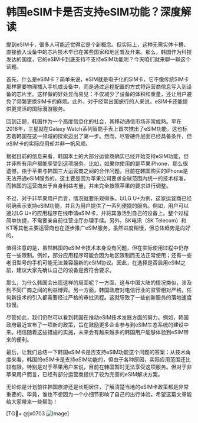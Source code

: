 # 韩国eSIM卡是否支持eSIM功能？深度解读

提到eSIM卡，很多人可能还觉得它是个新概念。但实际上，这种无需实体卡槽、直接嵌入设备中的芯片技术早已在某些国家和地区普及开来。那么，韩国作为科技发达的国度，它的eSIM卡到底支持不支持eSIM功能呢？今天咱们就来聊一聊这个话题。

首先，什么是eSIM卡？简单来说，eSIM就是电子化的SIM卡，它不像传统SIM卡那样需要物理插入手机或设备中，而是通过远程配置的方式将运营商信息写入到设备的芯片里。这样做的好处显而易见：不仅减少了设备的体积和重量，还让用户避免了频繁更换SIM卡的麻烦。此外，对于经常出国旅行的人来说，eSIM卡还能提供更灵活的国际漫游服务。

回到正题，韩国作为一个高度信息化的社会，其移动通信市场非常成熟。早在2018年，三星就在Galaxy Watch系列智能手表上首次推出了eSIM功能，这也标志着韩国在这一领域的探索迈出了第一步。然而，尽管硬件层面已经具备条件，但eSIM卡的实际应用却并非一帆风顺。

根据目前的信息来看，韩国本土的大部分运营商确实已经开始支持eSIM功能，但并非所有用户都能享受到这项服务。比如，如果你使用的是苹果iPhone，那么很遗憾，由于苹果与韩国三大运营商之间的合作问题，目前在韩国购买的iPhone是无法开通eSIM服务的。这主要是因为苹果公司要求全球范围内统一的技术标准，而韩国的运营商出于自身利益考量，并未完全按照苹果的要求进行调整。

不过，对于非苹果用户而言，情况就要乐观得多。以LG U+为例，这家运营商已经明确表示支持eSIM功能，并且为用户提供了一系列便捷的服务。例如，用户可以通过LG U+的应用程序在线申请eSIM卡，并将其激活到自己的设备上。整个过程简单快捷，不需要亲自前往营业厅办理手续。另外，SK电讯（SK Telecom）和KT等其他主要运营商也在逐步推广eSIM服务，虽然进度稍慢，但总体趋势是向好的。

值得注意的是，虽然韩国的eSIM卡技术本身没有问题，但在实际使用过程中仍存在一些限制。例如，部分应用程序可能会因为地区限制而无法正常使用；还有一些老旧型号的手机可能无法兼容最新的eSIM协议。因此，在选择是否启用eSIM之前，建议大家先确认自己的设备是否符合要求。

那么，为什么韩国会出现这样的局面呢？一方面，这与中国大陆的情况类似，涉及到不同厂商之间的利益博弈。另一方面，韩国政府对电信行业的监管相对严格，任何新技术的引入都需要经过严格的审批流程。这就导致了一些创新服务的落地速度较慢。

尽管如此，我们仍然可以看到韩国在推动eSIM技术发展方面的努力。例如，韩国政府最近宣布了一项新的政策，旨在鼓励更多企业参与到eSIM生态系统的建设中来。相信随着这些措施的实施，未来会有越来越多的韩国用户能够体验到eSIM带来的便利。

最后，让我们总结一下韩国eSIM卡是否支持eSIM功能这个问题的答案：从技术角度来看，韩国的eSIM卡是支持eSIM功能的，但由于各种原因，实际应用范围还比较有限。特别是对于苹果用户来说，目前在韩国暂时无法享受这项服务。但对于非苹果用户而言，已经有部分运营商提供了较为完善的eSIM解决方案。

无论你是计划前往韩国旅游还是长期居住，了解清楚当地的eSIM卡政策都是非常重要的。毕竟，谁也不想因为一个小细节影响了自己的出行体验。希望这篇文章能给大家带来一些帮助！

[TG💪+ @jx0703 ![Image](https://github.com/user-attachments/assets/dbca1d08-cadb-493c-b0ec-ad6f7a83f270)]